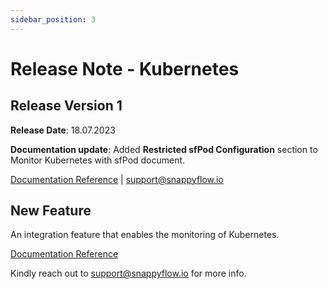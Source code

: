 ```yaml
---
sidebar_position: 3 
---
```

# Release Note - Kubernetes

## Release Version 1

**Release Date**: 18.07.2023

**Documentation update**: Added **Restricted sfPod Configuration** section to Monitor Kubernetes with sfPod document.

[Documentation Reference](/docs/sidebar-snappyflow-saas/Integrations/kubernetes/kubernetes_monitoring_with_sfPod#restricted-sfpod-configuration) | [support@snappyflow.io](mailto:support@snappyflow.io)

## New Feature

An integration feature that enables the monitoring of Kubernetes.

[Documentation Reference](/docs/sidebar-snappyflow-saas/Integrations/kubernetes/overview)

Kindly reach out to [support@snappyflow.io](mailto:support@snappyflow.io) for more info.
